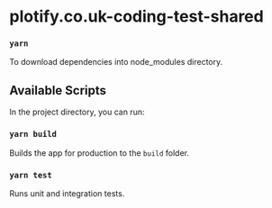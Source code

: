 # plotify.co.uk-coding-test-shared

### `yarn`

To download dependencies into node_modules directory.

## Available Scripts

In the project directory, you can run:

### `yarn build`

Builds the app for production to the `build` folder.

### `yarn test`

Runs unit and integration tests.
